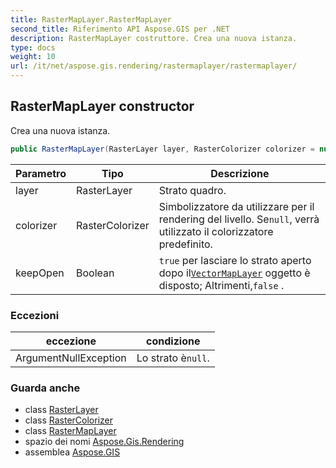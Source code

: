 ```yaml
---
title: RasterMapLayer.RasterMapLayer
second_title: Riferimento API Aspose.GIS per .NET
description: RasterMapLayer costruttore. Crea una nuova istanza.
type: docs
weight: 10
url: /it/net/aspose.gis.rendering/rastermaplayer/rastermaplayer/
---
```

## RasterMapLayer constructor

Crea una nuova istanza.

```csharp
public RasterMapLayer(RasterLayer layer, RasterColorizer colorizer = null, bool keepOpen = false)
```

| Parametro | Tipo | Descrizione |
| --- | --- | --- |
| layer | RasterLayer | Strato quadro. |
| colorizer | RasterColorizer | Simbolizzatore da utilizzare per il rendering del livello. Se`null`, verrà utilizzato il colorizzatore predefinito. |
| keepOpen | Boolean | `true` per lasciare lo strato aperto dopo il[`VectorMapLayer`](../../vectormaplayer/) oggetto è disposto; Altrimenti,`false` . |

### Eccezioni

| eccezione | condizione |
| --- | --- |
| ArgumentNullException | Lo strato è`null`. |

### Guarda anche

* class [RasterLayer](../../../aspose.gis.raster/rasterlayer/)
* class [RasterColorizer](../../../aspose.gis.rendering.colorizers/rastercolorizer/)
* class [RasterMapLayer](../)
* spazio dei nomi [Aspose.Gis.Rendering](../../rastermaplayer/)
* assemblea [Aspose.GIS](../../../)


